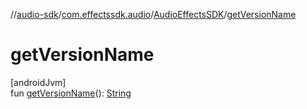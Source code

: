 //[audio-sdk](../../../index.md)/[com.effectssdk.audio](../index.md)/[AudioEffectsSDK](index.md)/[getVersionName](get-version-name.md)

# getVersionName

[androidJvm]\
fun [getVersionName](get-version-name.md)(): [String](https://kotlinlang.org/api/core/kotlin-stdlib/kotlin/-string/index.html)